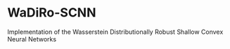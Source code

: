 # WaDiRo-SCNN
Implementation of the Wasserstein Distributionally Robust Shallow Convex Neural Networks
